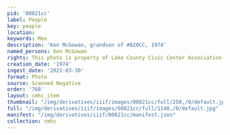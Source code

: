 ```yaml
---
pid: '00821cc'
label: People
key: people
location: 
keywords: Men
description: 'Ken McGowan, grandson of #820CC, 1974'
named_persons: Ken McGowan
rights: This photo is property of Lake County Civic Center Association.
creation_date: '1974'
ingest_date: '2021-03-30'
format: Photo
source: Scanned Negative
order: '768'
layout: cmhc_item
thumbnail: "/img/derivatives/iiif/images/00821cc/full/250,/0/default.jpg"
full: "/img/derivatives/iiif/images/00821cc/full/1140,/0/default.jpg"
manifest: "/img/derivatives/iiif/00821cc/manifest.json"
collection: cmhc
---
```

